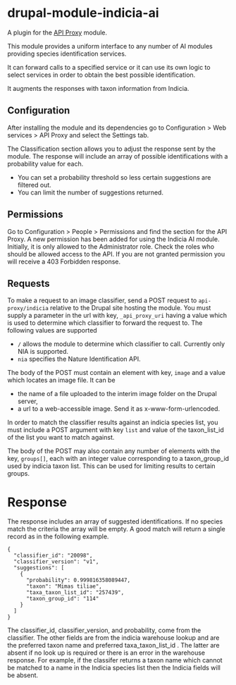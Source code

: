 # drupal-module-indicia-ai

A plugin for the [API Proxy](https://www.drupal.org/project/api_proxy) module.

This module provides a uniform interface to any number of AI modules providing
species identification services.

It can forward calls to a specified service or it can use its own logic to 
select services in order to obtain the best possible identification.

It augments the responses with taxon information from Indicia.

## Configuration
After installing the module and its dependencies go to Configuration > Web 
services > API Proxy and select the Settings tab.

The Classification section allows you to adjust the response sent by the module.
The response will include an array of possible identifications with a
probability value for each. 
* You can set a probability threshold so less certain suggestions are filtered
out. 
* You can limit the number of suggestions returned.

## Permissions
Go to Configuration > People > Permissions and find the section for the API
Proxy. A new permission has been added for using the Indicia AI module.
Initially, it is only allowed to the Administrator role. Check the roles who
should be allowed access to the API. If you are not granted permission you will
receive a 403 Forbidden response.

## Requests
To make a request to an image classifier, send a POST request to
`api-proxy/indicia` relative to the Drupal site hosting the module. You must
supply a parameter in the url with key, `_api_proxy_uri` having a value which is
used to determine which classifier to forward the request to. The following
values are supported 
* `/` allows the module to determine which classifier to call. Currently only
NIA is supported.
* `nia` specifies the Nature Identification API.

The body of the POST must contain an element with key, `image` and a value which
locates an image file. It can be 
* the name of a file uploaded to the interim image folder on the Drupal server,
* a url to a web-accessible image.
Send it as x-www-form-urlencoded.

In order to match the classifier results against an indicia species list, you 
must include a POST argument with key `list` and value of the taxon_list_id of
the list you want to match against.

The body of the POST may also contain any number of elements with the key,
`groups[]`, each with an integer value corresponding to a taxon_group_id used
by indicia taxon list. This can be used for limiting results to certain groups. 

# Response
The response includes an array of suggested identifications. If no species match the
criteria the array will be empty. A good match will return a single record as in
the following example.

```
{
  "classifier_id": "20098",
  "classifier_version": "v1",
  "suggestions": [
    {
      "probability": 0.999816358089447,
      "taxon": "Mimas tiliae",
      "taxa_taxon_list_id": "257439",
      "taxon_group_id": "114"
    }
  ]
}
```
The classifier_id, classifier_version, and probability, come from the 
classifier. The other fields are from the indicia warehouse lookup and are the
preferred taxon name and preferred taxa_taxon_list_id . The
latter are absent if no look up is required or there is an error in the
warehouse response. For example, if the classifer returns a taxon name which
cannot be matched to a name in the Indicia species list then the Indicia fields
will be absent.